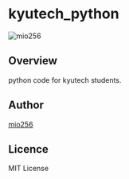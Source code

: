 # kyutech_python

![mio256](https://avatars.githubusercontent.com/u/71450182)

## Overview

python code for kyutech students.

## Author

[mio256](https://github.com/mio256)

## Licence

MIT License